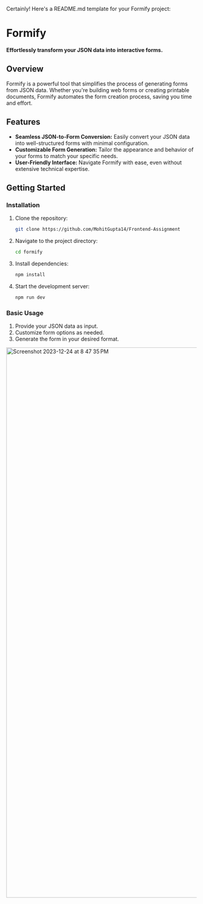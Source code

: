 Certainly! Here's a README.md template for your Formify project:


# Formify

**Effortlessly transform your JSON data into interactive forms.**

## Overview

Formify is a powerful tool that simplifies the process of generating forms from JSON data. Whether you're building web forms or creating printable documents, Formify automates the form creation process, saving you time and effort.

## Features

- **Seamless JSON-to-Form Conversion:** Easily convert your JSON data into well-structured forms with minimal configuration.
- **Customizable Form Generation:** Tailor the appearance and behavior of your forms to match your specific needs.
- **User-Friendly Interface:** Navigate Formify with ease, even without extensive technical expertise.

## Getting Started

### Installation

1. Clone the repository:
   ```bash
   git clone https://github.com/MohitGupta14/Frontend-Assignment
   ```

2. Navigate to the project directory:
   ```bash
   cd formify
   ```

3. Install dependencies:
   ```bash
   npm install
   ```

4. Start the development server:
   ```bash
   npm run dev
   ```

### Basic Usage

1. Provide your JSON data as input.
2. Customize form options as needed.
3. Generate the form in your desired format.



<img width="1453" alt="Screenshot 2023-12-24 at 8 47 35 PM" src="https://github.com/MohitGupta14/Frontend-Assignment/assets/81846020/350a1e33-a186-404c-8020-56b2151afe0b">



